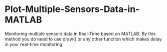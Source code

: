 # Plot-Multiple-Sensors-Data-in-MATLAB
Monitoring multiple sensors data in Real-Time based on MATLAB. By this method you do need to use draw() or any other function which makes delay in your real-time monitoring. 
